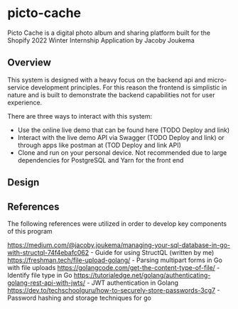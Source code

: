 # picto-cache
Picto Cache is a digital photo album and sharing platform built for the Shopify 2022 Winter Internship Application by Jacoby Joukema

## Overview
This system is designed with a heavy focus on the backend api and micro-service development principles. For this reason the frontend is simplistic in nature and is built to demonstrate the backend capabilities not for user experience.

There are three ways to interact with this system:

- Use the online live demo that can be found here (TODO Deploy and link)
- Interact with the live demo API via Swagger (TODO Deploy and link) or through apps like postman at (TOD Deploy and link API)
- Clone and run on your personal device. Not recommended due to large dependencies for PostgreSQL and Yarn for the front end

## Design


## References
The following references were utilized in order to develop key components of this program

https://medium.com/@jacoby.joukema/managing-your-sql-database-in-go-with-structql-74f4ebafc062 - Guide for using StructQL (written by me)
https://freshman.tech/file-upload-golang/ - Parsing multipart forms in Go with file uploads
https://golangcode.com/get-the-content-type-of-file/ - Identify file type in Go
https://tutorialedge.net/golang/authenticating-golang-rest-api-with-jwts/ - JWT authentication in Golang
https://dev.to/techschoolguru/how-to-securely-store-passwords-3cg7 - Password hashing and storage techniques for go

